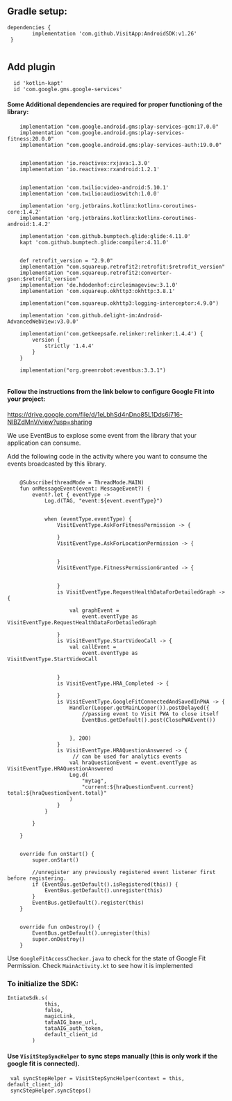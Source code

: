 

## Gradle setup:  

``` 
dependencies {  
        implementation 'com.github.VisitApp:AndroidSDK:v1.26'   
 }  
 
```

## Add plugin
```
  id 'kotlin-kapt'
  id 'com.google.gms.google-services'
```


#### Some Additional dependencies are required for proper functioning of the library:

```
    implementation "com.google.android.gms:play-services-gcm:17.0.0"
    implementation "com.google.android.gms:play-services-fitness:20.0.0"
    implementation "com.google.android.gms:play-services-auth:19.0.0"


    implementation 'io.reactivex:rxjava:1.3.0'
    implementation 'io.reactivex:rxandroid:1.2.1'


    implementation 'com.twilio:video-android:5.10.1'
    implementation 'com.twilio:audioswitch:1.0.0'

    implementation 'org.jetbrains.kotlinx:kotlinx-coroutines-core:1.4.2'
    implementation 'org.jetbrains.kotlinx:kotlinx-coroutines-android:1.4.2'

    implementation 'com.github.bumptech.glide:glide:4.11.0'
    kapt 'com.github.bumptech.glide:compiler:4.11.0'


    def retrofit_version = "2.9.0"
    implementation "com.squareup.retrofit2:retrofit:$retrofit_version"
    implementation "com.squareup.retrofit2:converter-gson:$retrofit_version"
    implementation 'de.hdodenhof:circleimageview:3.1.0'
    implementation 'com.squareup.okhttp3:okhttp:3.8.1'

    implementation("com.squareup.okhttp3:logging-interceptor:4.9.0")

    implementation 'com.github.delight-im:Android-AdvancedWebView:v3.0.0'

    implementation('com.getkeepsafe.relinker:relinker:1.4.4') {
        version {
            strictly '1.4.4'
        }
    }
    
    implementation("org.greenrobot:eventbus:3.3.1")


```

#### Follow the instructions from the link below to configure Google Fit into your project:  


https://drive.google.com/file/d/1eLbhSd4nDno85L1Dds6i716-NlBZdMnV/view?usp=sharing


We use EventBus to explose some event from the library that your application can consume. 

Add the following code in the activity where you want to consume the events broadcasted by this library.

```

    @Subscribe(threadMode = ThreadMode.MAIN)
    fun onMessageEvent(event: MessageEvent?) {
        event?.let { eventType ->
            Log.d(TAG, "event:${event.eventType}")


            when (eventType.eventType) {
                VisitEventType.AskForFitnessPermission -> {

                }
                VisitEventType.AskForLocationPermission -> {


                }
                VisitEventType.FitnessPermissionGranted -> {


                }
                is VisitEventType.RequestHealthDataForDetailedGraph -> {

                    val graphEvent =
                        event.eventType as VisitEventType.RequestHealthDataForDetailedGraph

                }
                is VisitEventType.StartVideoCall -> {
                    val callEvent =
                        event.eventType as VisitEventType.StartVideoCall


                }
                is VisitEventType.HRA_Completed -> {

                }
                is VisitEventType.GoogleFitConnectedAndSavedInPWA -> {
                    Handler(Looper.getMainLooper()).postDelayed({
                        //passing event to Visit PWA to close itself
                        EventBus.getDefault().post(ClosePWAEvent())


                    }, 200)
                }
                is VisitEventType.HRAQuestionAnswered -> {
                     // can be used for analytics events
                    val hraQuestionEvent = event.eventType as VisitEventType.HRAQuestionAnswered
                    Log.d(
                        "mytag",
                        "current:${hraQuestionEvent.current} total:${hraQuestionEvent.total}"
                    )
                }
            }

        }

    }


    override fun onStart() {
        super.onStart()

        //unregister any previously registered event listener first before registering.
        if (EventBus.getDefault().isRegistered(this)) {
            EventBus.getDefault().unregister(this)
        }
        EventBus.getDefault().register(this)
    }


    override fun onDestroy() {
        EventBus.getDefault().unregister(this)
        super.onDestroy()
    }

```

Use `GoogleFitAccessChecker.java` to check for the state of Google Fit Permission. Check `MainActivity.kt` to see how it is implemented 

### To initialize the SDK: 
```
IntiateSdk.s(
            this,
            false, 
            magicLink,
            tataAIG_base_url,
            tataAIG_auth_token,
            default_client_id
        )
 ```
 
#### Use `VisitStepSyncHelper` to sync steps manually (this is only work if the google fit is connected).
```
 val syncStepHelper = VisitStepSyncHelper(context = this, default_client_id)
 syncStepHelper.syncSteps()
```        


